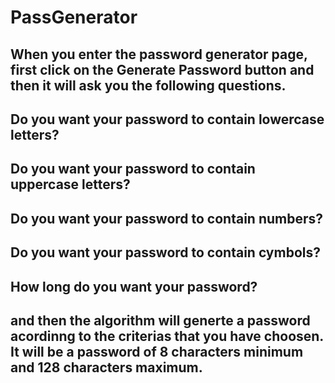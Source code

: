 # PassGenerator


## When you enter the password generator page, first click on the Generate Password button and then it will ask you the following questions.
## Do you want your password to contain lowercase letters?
## Do you want your password to contain uppercase letters?
## Do you want your password to contain numbers?
## Do you want your password to contain cymbols?
## How long do you want your password?
## and then the algorithm will generte a password acordinng to the criterias that you have choosen. It will be a password of 8 characters minimum and 128 characters maximum.